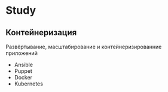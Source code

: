 # Study

## Контейнеризация

Развёртывание, масштабирование и контейнеризированние приложений

- Ansible
- Puppet
- Docker 
- Kubernetes

